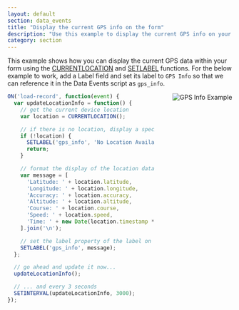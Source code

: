```yaml
---
layout: default
section: data_events
title: "Display the current GPS info on the form"
description: "Use this example to display the current GPS info on your form"
category: section
---
```


This example shows how you can display the current GPS data within your form using the [CURRENTLOCATION](/data-events/reference/currentlocation/) and [SETLABEL](/data-events/reference/setlabel/) functions. For the below example to work, add a Label field and set its label to `GPS Info` so that we can reference it in the Data Events script as `gps_info`.

<img src="https://cldup.com/U02zq8FPua.gif" alt="GPS Info Example" style="float: right; margin-left: 40px;" />

```js
ON('load-record', function(event) {
  var updateLocationInfo = function() {
    // get the current device location
    var location = CURRENTLOCATION();

    // if there is no location, display a special message
    if (!location) {
      SETLABEL('gps_info', 'No Location Available');
      return;
    }

    // format the display of the location data
    var message = [
      'Latitude: ' + location.latitude,
      'Longitude: ' + location.longitude,
      'Accuracy: ' + location.accuracy,
      'Altitude: ' + location.altitude,
      'Course: ' + location.course,
      'Speed: ' + location.speed,
      'Time: ' + new Date(location.timestamp * 1000).toLocaleString()
    ].join('\n');

    // set the label property of the label on the form
    SETLABEL('gps_info', message);
  };

  // go ahead and update it now...
  updateLocationInfo();

  // ... and every 3 seconds
  SETINTERVAL(updateLocationInfo, 3000);
});
```



